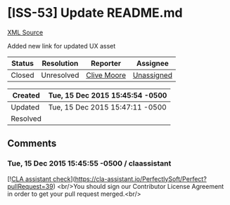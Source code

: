 # [ISS-53] Update README.md

[XML Source](../xml/ISS-53.xml)
<p><p>Added new link for updated UX asset</p></p>





Status|Resolution|Reporter|Assignee
------|----------|--------|--------
Closed|Unresolved|[Clive Moore](clivemoore)|[Unassigned]($-1)





Created|Tue, 15 Dec 2015 15:45:54 -0500
-------|--------------
Updated|Tue, 15 Dec 2015 15:47:11 -0500
Resolved|


## Comments




### Tue, 15 Dec 2015 15:45:55 -0500 / claassistant 

<p><p>[!<a href="https://cla-assistant.io/pull/badge/not_signed" class="external-link" rel="nofollow">CLA assistant check</a>](<a href="https://cla-assistant.io/PerfectlySoft/Perfect?pullRequest=39" class="external-link" rel="nofollow">https://cla-assistant.io/PerfectlySoft/Perfect?pullRequest=39</a>) &lt;br/&gt;You should sign our Contributor License Agreement in order to get your pull request merged.&lt;br/&gt;</p></p>


